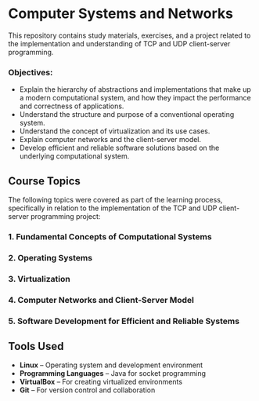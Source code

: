 # Computer Systems and Networks
This repository contains study materials, exercises, and a project related to the implementation and understanding of TCP and UDP client-server programming.

### Objectives:
- Explain the hierarchy of abstractions and implementations that make up a modern computational system, and how they impact the performance and correctness of applications.
- Understand the structure and purpose of a conventional operating system.
- Understand the concept of virtualization and its use cases.
- Explain computer networks and the client-server model.
- Develop efficient and reliable software solutions based on the underlying computational system.

## Course Topics
The following topics were covered as part of the learning process, specifically in relation to the implementation of the TCP and UDP client-server programming project:

### 1. **Fundamental Concepts of Computational Systems**
### 2. **Operating Systems**
### 3. **Virtualization**
### 4. **Computer Networks and Client-Server Model**
### 5. **Software Development for Efficient and Reliable Systems**


## Tools Used
- **Linux** – Operating system and development environment
- **Programming Languages** – Java for socket programming
- **VirtualBox** – For creating virtualized environments
- **Git** – For version control and collaboration
